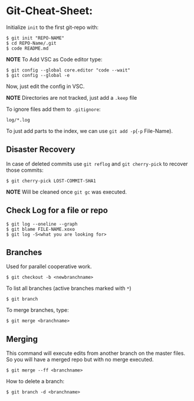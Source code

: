 # Git-Cheat-Sheet:

Initialize `init` to the first git-repo with:
```
$ git init "REPO-NAME"
$ cd REPO-Name/.git
$ code README.md
```

**NOTE** To Add VSC as Code editor type:

```
$ git config --global core.editor "code --wait"
$ git config --global -e
```
Now, just edit the config in VSC.

**NOTE** Directories are not tracked, just add a `.keep` file

To ignore files add them to `.gitignore`:

```
log/*.log
```

To just add parts to the index, we can use `git add -p`(`-p` File-Name).

## Disaster Recovery

In case of deleted commits use `git reflog` and `git cherry-pick` to recover those commits:

```
$ git cherry-pick LOST-COMMIT-SHA1
```

**NOTE** Will be cleaned once `git gc` was executed.

## Check Log for a file or repo
```
$ git log --oneline --graph
$ git blame FILE-NAME.xoxo
$ git log -S<what you are looking for>
```

## Branches
Used for parallel cooperative work.
```
$ git checkout -b <newbranchname>
```
To list all branches (active branches marked with `*`)
```
$ git branch
```
To merge branches, type:
```
$ git merge <branchname>
```
## Merging
This command will execute edits from another branch on the master files. So you will have a merged repo but with no merge executed.
```
$ git merge --ff <branchname>
```
How to delete a branch:
```
$ git branch -d <branchname>
```
